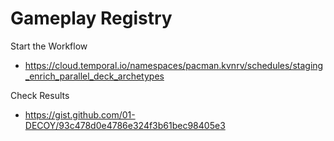 # Gameplay Registry


Start the Workflow
- https://cloud.temporal.io/namespaces/pacman.kvnrv/schedules/staging_enrich_parallel_deck_archetypes

Check Results
- https://gist.github.com/01-DECOY/93c478d0e4786e324f3b61bec98405e3
